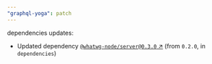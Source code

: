 ```yaml
---
"graphql-yoga": patch
---
```


dependencies updates: 

- Updated dependency [`@whatwg-node/server@0.3.0` ↗︎](https://www.npmjs.com/package/@whatwg-node/server/v/0.3.0) (from `0.2.0`, in `dependencies`)
